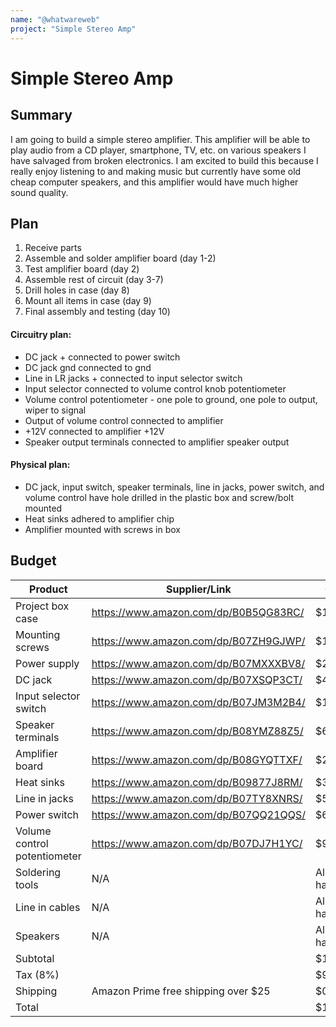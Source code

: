 ```yaml
---
name: "@whatwareweb"
project: "Simple Stereo Amp"
---
```


# Simple Stereo Amp

## Summary

I am going to build a simple stereo amplifier. This amplifier will be able to play audio from a CD player, smartphone, TV, etc. on various speakers I have salvaged from broken electronics. I am excited to build this because I really enjoy listening to and making music but currently have some old cheap computer speakers, and this amplifier would have much higher sound quality.


## Plan

1. Receive parts
2. Assemble and solder amplifier board (day 1-2)
3. Test amplifier board (day 2)
4. Assemble rest of circuit (day 3-7)
5. Drill holes in case (day 8)
6. Mount all items in case (day 9)
7. Final assembly and testing (day 10)

#### Circuitry plan:
- DC jack + connected to power switch
- DC jack gnd connected to gnd
- Line in LR jacks + connected to input selector switch
- Input selector connected to volume control knob potentiometer
- Volume control potentiometer - one pole to ground, one pole to output, wiper to signal
- Output of volume control connected to amplifier
- +12V connected to amplifier +12V
- Speaker output terminals connected to amplifier speaker output



#### Physical plan:
- DC jack, input switch, speaker terminals, line in jacks, power switch, and volume control have hole drilled in the plastic box and screw/bolt mounted
- Heat sinks adhered to amplifier chip
- Amplifier mounted with screws in box


## Budget


| Product         | Supplier/Link                         | Cost   |
| --------------- | ------------------------------------- | ------ |
| Project box case| https://www.amazon.com/dp/B0B5QG83RC/ |  $15.99   |
| Mounting screws |  https://www.amazon.com/dp/B07ZH9GJWP/ |  $11.99  |
| Power supply |    https://www.amazon.com/dp/B07MXXXBV8/ | $20.99 |
| DC jack |  https://www.amazon.com/dp/B07XSQP3CT/ |  $4.88  |
| Input selector switch | https://www.amazon.com/dp/B07JM3M2B4/ |  $13.49  |
| Speaker terminals | https://www.amazon.com/dp/B08YMZ88Z5/ |  $6.39  |
| Amplifier board | https://www.amazon.com/dp/B08GYQTTXF/ |  $21.99  |
| Heat sinks | https://www.amazon.com/dp/B09877J8RM/ |  $3.75  |
| Line in jacks | https://www.amazon.com/dp/B07TY8XNRS/ | $5.99 |
| Power switch | https://www.amazon.com/dp/B07QQ21QQS/ | $6.99 |
| Volume control potentiometer | https://www.amazon.com/dp/B07DJ7H1YC/ | $9.99 |
| Soldering tools | N/A | Already have |
| Line in cables | N/A | Already have |
| Speakers | N/A | Already have |
| Subtotal |  | $121.87 |
| Tax (8%) |  | $9.75|
| Shipping | Amazon Prime free shipping over $25 | $0 |
| Total |  | $131.62 |
